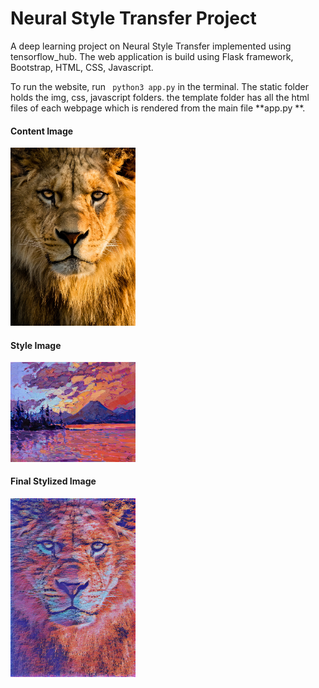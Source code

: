 # Neural Style Transfer Project
A deep learning project on Neural Style Transfer implemented using tensorflow_hub. The web application is build using Flask framework, Bootstrap, HTML, CSS, Javascript.

To run the website, run ``` python3 app.py``` in the terminal.
The static folder holds the img, css, javascript folders.
the template folder has all the html files of each webpage which is rendered from the main file **app.py **.

#### Content Image
<img src="static/img/lion.jpeg" width="200">

#### Style Image
<img src="static/img/style15.jpg" width="200">

#### Final Stylized Image
<img src="static/img/stylized.jpg" width="200">
